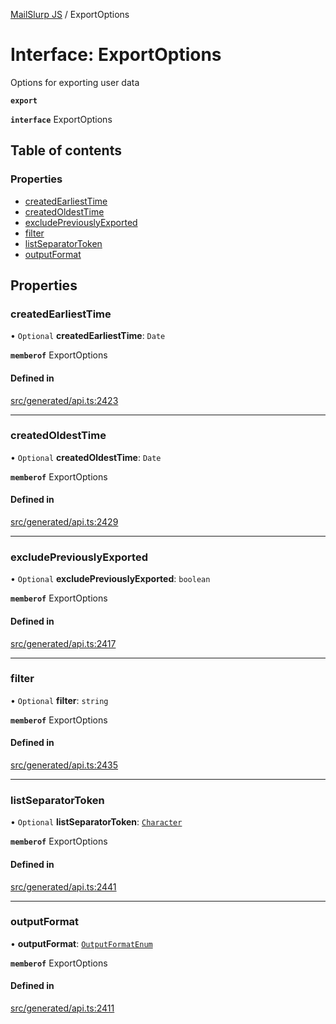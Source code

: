 [MailSlurp JS](../README.md) / ExportOptions

# Interface: ExportOptions

Options for exporting user data

**`export`**

**`interface`** ExportOptions

## Table of contents

### Properties

- [createdEarliestTime](ExportOptions.md#createdearliesttime)
- [createdOldestTime](ExportOptions.md#createdoldesttime)
- [excludePreviouslyExported](ExportOptions.md#excludepreviouslyexported)
- [filter](ExportOptions.md#filter)
- [listSeparatorToken](ExportOptions.md#listseparatortoken)
- [outputFormat](ExportOptions.md#outputformat)

## Properties

### createdEarliestTime

• `Optional` **createdEarliestTime**: `Date`

**`memberof`** ExportOptions

#### Defined in

[src/generated/api.ts:2423](https://github.com/mailslurp/mailslurp-client/blob/8c02983/src/generated/api.ts#L2423)

___

### createdOldestTime

• `Optional` **createdOldestTime**: `Date`

**`memberof`** ExportOptions

#### Defined in

[src/generated/api.ts:2429](https://github.com/mailslurp/mailslurp-client/blob/8c02983/src/generated/api.ts#L2429)

___

### excludePreviouslyExported

• `Optional` **excludePreviouslyExported**: `boolean`

**`memberof`** ExportOptions

#### Defined in

[src/generated/api.ts:2417](https://github.com/mailslurp/mailslurp-client/blob/8c02983/src/generated/api.ts#L2417)

___

### filter

• `Optional` **filter**: `string`

**`memberof`** ExportOptions

#### Defined in

[src/generated/api.ts:2435](https://github.com/mailslurp/mailslurp-client/blob/8c02983/src/generated/api.ts#L2435)

___

### listSeparatorToken

• `Optional` **listSeparatorToken**: [`Character`](Character.md)

**`memberof`** ExportOptions

#### Defined in

[src/generated/api.ts:2441](https://github.com/mailslurp/mailslurp-client/blob/8c02983/src/generated/api.ts#L2441)

___

### outputFormat

• **outputFormat**: [`OutputFormatEnum`](../enums/ExportOptions.OutputFormatEnum.md)

**`memberof`** ExportOptions

#### Defined in

[src/generated/api.ts:2411](https://github.com/mailslurp/mailslurp-client/blob/8c02983/src/generated/api.ts#L2411)
